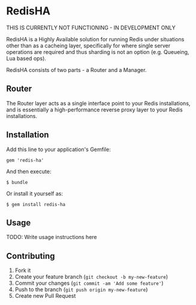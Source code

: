 # RedisHA

THIS IS CURRENTLY NOT FUNCTIONING - IN DEVELOPMENT ONLY

RedisHA is a Highly Available solution for running Redis under situations other than as a cacheing layer, specifically for where single server operations are required and thus sharding is not an option (e.g. Queueing, Lua based ops).

RedisHA consists of two parts - a Router and a Manager.

## Router

The Router layer acts as a single interface point to your Redis installations, and is essentially a high-performance reverse proxy layer to your Redis installations.

## Installation

Add this line to your application's Gemfile:

    gem 'redis-ha'

And then execute:

    $ bundle

Or install it yourself as:

    $ gem install redis-ha

## Usage

TODO: Write usage instructions here

## Contributing

1. Fork it
2. Create your feature branch (`git checkout -b my-new-feature`)
3. Commit your changes (`git commit -am 'Add some feature'`)
4. Push to the branch (`git push origin my-new-feature`)
5. Create new Pull Request
